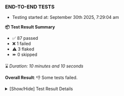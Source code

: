 ### END-TO-END TESTS

- Testing started at: September 30th 2025, 7:29:04 am

**📦 Test Result Summary**

- ✅ 87 passed
- ❌ 1 failed
- ⚠️ 3 flaked
- ⏩ 0 skipped

⌛ _Duration: 10 minutes and 10 seconds_

**Overall Result**: 👎 Some tests failed.



<details>
    <summary>[Show/Hide] Test Result Details</summary>
    <div markdown="1">

| Test | Browser | Test Case | Tags | Result |
| :---: | :---: | :--- | :---: | :---: |
| 1 | chromium-meshery-provider | deploys a published design to a connected cluster |  | ❌ |
| 2 | chromium-local-provider | imports design via File |  | ⚠️ |
| 3 | chromium-local-provider | Transition to not found state and then back to connected state |  | ⚠️ |
| 4 | chromium-local-provider | deploys a published design to a connected cluster |  | ⚠️ |

</div>
</details>


<!-- To see the full report, please visit our CI/CD pipeline with reporter. -->